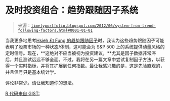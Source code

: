 <!--yml

类别：未分类

日期：2024-05-18 15:06:27

-->

# 及时投资组合：趋势跟随因子系统

> 来源：[`timelyportfolio.blogspot.com/2012/06/system-from-trend-following-factors.html#0001-01-01`](http://timelyportfolio.blogspot.com/2012/06/system-from-trend-following-factors.html#0001-01-01)

当我更多地思考[Hsieh 和 Fung 的趋势跟随因子](http://timelyportfolio.blogspot.com/2012/05/trend-following-factors-from-hsieh-and.html)时，我认为这些趋势跟随因子可能表明了股票市场的一种状态/体制，这可能会为 S&P 500 上的系统提供动量风格的定时信号。现在，**这绝对不应当被视为投资建议，**尤其是因子数据非常滞后，并且测试远远不够全面。不过，我将在另一篇文章中尝试复制因子方法，以获得一个实时指标，并将其扩展到任何指数。最让我感兴趣的是，这是先验直观的，并且信号只是基本统计学。

评论非常少。请让我知道你的想法。

[R 代码来自 GIST:](https://gist.github.com/2855303)
